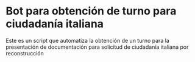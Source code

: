 # Bot para obtención de turno para ciudadanía italiana
 Este es un script que automatiza la obtención de un turno para la presentación de documentación para solicitud de ciudadanía italiana por reconstrucción

